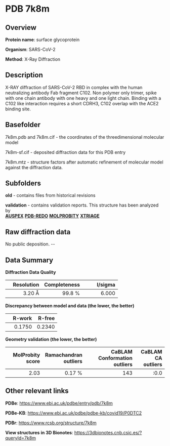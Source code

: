 # PDB 7k8m

## Overview

**Protein name**: surface glycoprotein

**Organism**: SARS-CoV-2

**Method**: X-Ray Diffraction

## Description

X-RAY diffraction of SARS-CoV-2 RBD in complex with the human neutralizing antibody Fab fragment C102. Non polymer only trimer, spike with one chain antibody with one heavy and one light chain. Binding with a C102 like interaction requires a short CDRH3, C102 overlap with the ACE2 binding site. 

## Basefolder

7k8m.pdb and 7k8m.cif - the coordinates of the threedimensional molecular model

7k8m-sf.cif - deposited diffraction data for this PDB entry

7k8m.mtz - structure factors after automatic refinement of molecular model against the diffraction data.

## Subfolders



**old** - contains files from historical revisions

**validation** - contains validation reports. This structure has been analyzed by <br>[**AUSPEX**](https://github.com/thorn-lab/coronavirus_structural_task_force/tree/master/pdb/surface_glycoprotein/SARS-CoV-2/7k8m/validation/auspex) [**PDB-REDO**](https://github.com/thorn-lab/coronavirus_structural_task_force/tree/master/pdb/surface_glycoprotein/SARS-CoV-2/7k8m/validation/pdb-redo) [**MOLPROBITY**](https://github.com/thorn-lab/coronavirus_structural_task_force/tree/master/pdb/surface_glycoprotein/SARS-CoV-2/7k8m/validation/molprobity) [**XTRIAGE**](https://github.com/thorn-lab/coronavirus_structural_task_force/blob/master/pdb/surface_glycoprotein/SARS-CoV-2/7k8m/validation/Xtriage_output.log)   



## Raw diffraction data

No public deposition. --<br> 

## Data Summary
**Diffraction Data Quality**

|   | Resolution | Completeness| I/sigma |
|---|-------------:|----------------:|--------------:|
|   |3.20 Å|99.8  %|<img width=50/>6.000|

**Discrepancy between model and data (the lower, the better)**

|   | **R-work**| **R-free**   
|---|-------------:|----------------:|           
||  0.1750|  0.2340|

**Geometry validation (the lower, the better)**

|   |**MolProbity<br>score**| **Ramachandran<br>outliers** | **CaBLAM<br>Conformation outliers** | **CaBLAM<br>CA outliers** |
|---|-------------:|----------------:|----------------:|----------------:|
||  2.03|  0.17 %|143|:0.0|

 

 



## Other relevant links 
**PDBe**:  https://www.ebi.ac.uk/pdbe/entry/pdb/7k8m

**PDBe-KB**: https://www.ebi.ac.uk/pdbe/pdbe-kb/covid19/P0DTC2 
 
**PDBr**: https://www.rcsb.org/structure/7k8m 

**View structures in 3D Bionotes**: https://3dbionotes.cnb.csic.es/?queryId=7k8m

